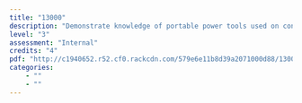 ```yaml
---
title: "13000"
description: "Demonstrate knowledge of portable power tools used on construction sites"
level: "3"
assessment: "Internal"
credits: "4"
pdf: "http://c1940652.r52.cf0.rackcdn.com/579e6e11b8d39a2071000d88/13000.pdf"
categories:
    - ""
    - ""
---
```

